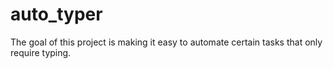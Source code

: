 # auto_typer
The goal of this project is making it easy to automate certain tasks that only require typing.
